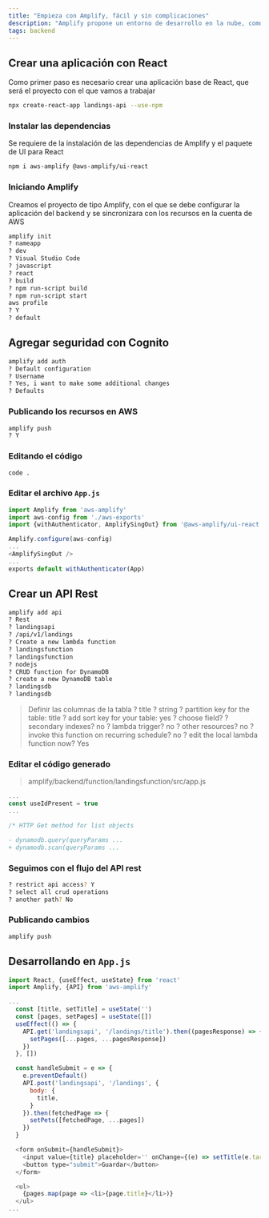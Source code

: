 ```yaml
---
title: "Empieza con Amplify, fácil y sin complicaciones"
description: "Amplify propone un entorno de desarrollo en la nube, como una solución de desarrollo automatizando el despliegue de software."
tags: backend
---
```


## Crear una aplicación con React

Como primer paso es necesario crear una aplicación base de React, que será el proyecto con el que vamos a trabajar

```bash
npx create-react-app landings-api --use-npm
```

### Instalar las dependencias

Se requiere de la instalación de las dependencias de Amplify y el paquete de UI para React

```bash
npm i aws-amplify @aws-amplify/ui-react
```

### Iniciando Amplify

Creamos el proyecto de tipo Amplify, con el que se debe configurar la aplicación del backend y se sincronizara con los recursos en la cuenta de AWS

```bash
amplify init
? nameapp
? dev
? Visual Studio Code
? javascript
? react
? build
? npm run-script build
? npm run-script start
aws profile
? Y
? default
```

## Agregar seguridad con Cognito

```bash
amplify add auth
? Default configuration
? Username
? Yes, i want to make some additional changes
? Defaults
```

### Publicando los recursos en AWS

```bash
amplify push
? Y
```

### Editando el código

```bash
code .
```

### Editar el archivo `App.js`

```javascript
import Amplify from 'aws-amplify'
import aws-config from './aws-exports'
import {withAuthenticator, AmplifySingOut} from '@aws-amplify/ui-react'

Amplify.configure(aws-config)
...
<AmplifySingOut />
...
exports default withAuthenticator(App)
```

## Crear un API Rest

```bash
amplify add api
? Rest
? landingsapi
? /api/v1/landings
? Create a new lambda function
? landingsfunction
? landingsfunction
? nodejs
? CRUD function for DynamoDB
? create a new DynamoDB table
? landingsdb
? landingsdb
```

> Definir las columnas de la tabla
> ? title
> ? string
> ? partition key for the table: title
> ? add sort key for your table: yes
> ? choose field?
> ? secondary indexes? no
> ? lambda trigger? no
> ? other resources? no
> ? invoke this function on recurring schedule? no
> ? edit the local lambda function now? Yes

### Editar el código generado

> amplify/backend/function/landingsfunction/src/app.js

```javascript
...
const useIdPresent = true
...

/* HTTP Get method for list objects

- dynamodb.query(queryParams ...
+ dynamodb.scan(queryParams ...
```

### Seguimos con el flujo del API rest

```bash
? restrict api access? Y
? select all crud operations
? another path? No
```

### Publicando cambios

```bash
amplify push
```

## Desarrollando en `App.js`

```javascript
import React, {useEffect, useState} from 'react'
import Amplify, {API} from 'aws-amplify'

...
  const [title, setTitle] = useState('')
  const [pages, setPages] = useState([])
  useEffect(() => {
    API.get('landingsapi', '/landings/title').then((pagesResponse) => {
      setPages([...pages, ...pagesResponse])
    })
  }, [])

  const handleSubmit = e => {
    e.preventDefault()
    API.post('landingsapi', '/landings', {
      body: {
        title,
      }
    }).then(fetchedPage => {
      setPets([fetchedPage, ...pages])
    })
  }

  <form onSubmit={handleSubmit}>
    <input value={title} placeholder='' onChange={(e) => setTitle(e.target.value)} />
    <button type="submit">Guardar</button>
  </form>

  <ul>
    {pages.map(page => <li>{page.title}</li>)}
  </ul>
...
```
